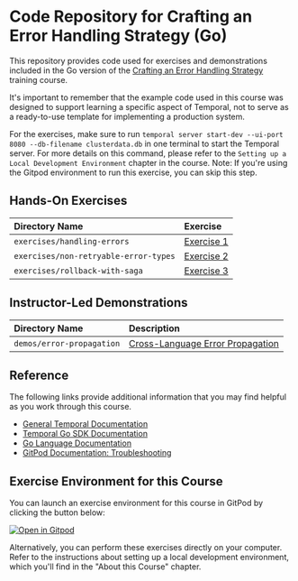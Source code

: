 # Code Repository for Crafting an Error Handling Strategy (Go)

This repository provides code used for exercises and demonstrations
included in the Go version of the
[Crafting an Error Handling Strategy](https://learn.temporal.io/courses/crafting-an-error-handling-strategy)
training course.

It's important to remember that the example code used in this course was designed to support learning a specific aspect of Temporal, not to serve as a ready-to-use template for implementing a production system.

For the exercises, make sure to run `temporal server start-dev --ui-port 8080 --db-filename clusterdata.db` in one terminal to start the Temporal server. For more details on this command, please refer to the `Setting up a Local Development Environment` chapter in the course. Note: If you're using the Gitpod environment to run this exercise, you can skip this step.

## Hands-On Exercises

| Directory Name                        | Exercise                                                    |
| :------------------------------------ | :---------------------------------------------------------- |
| `exercises/handling-errors`           | [Exercise 1](exercises/handling-errors/README.md)           |
| `exercises/non-retryable-error-types` | [Exercise 2](exercises/non-retryable-error-types/README.md) |
| `exercises/rollback-with-saga`        | [Exercise 3](exercises/rollback-with-saga/README.md)        |

## Instructor-Led Demonstrations

| Directory Name            | Description                                                           |
| :------------------------ | :-------------------------------------------------------------------- |
| `demos/error-propagation` | [Cross-Language Error Propagation](demos/error-propagation/README.md) |

## Reference

The following links provide additional information that you may find helpful as you work through this course.

* [General Temporal Documentation](https://docs.temporal.io/)
* [Temporal Go SDK Documentation](https://pkg.go.dev/go.temporal.io/sdk)
* [Go Language Documentation](https://go.dev/doc/)
* [GitPod Documentation: Troubleshooting](https://www.gitpod.io/docs/troubleshooting)

## Exercise Environment for this Course

You can launch an exercise environment for this course in GitPod by
clicking the button below:

[![Open in Gitpod](https://gitpod.io/button/open-in-gitpod.svg)](https://gitpod.io/#https://github.com/temporalio/edu-errors-go-code)

Alternatively, you can perform these exercises directly on your computer. Refer to the instructions about setting up a local development environment, which you'll find in the "About this Course" chapter.
